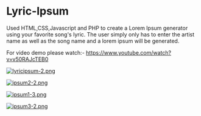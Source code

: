 # Lyric-Ipsum
Used HTML,CSS,Javascript and PHP to create a Lorem Ipsum generator using your favorite song's lyric. The user simply only has to enter the artist name as well as the song name and a lorem ipsum will be generated.

For video demo please watch:- https://www.youtube.com/watch?v=v50RAJcTEB0

[![lyricipsum-2.png](https://i.postimg.cc/ZKfbmLF1/lyricipsum-2.png)](https://postimg.cc/mtHfNCnw)

[![ipsum2-2.png](https://i.postimg.cc/ZnjzHT5W/ipsum2-2.png)](https://postimg.cc/XBZP76FW)

[![ipsum1-3.png](https://i.postimg.cc/ZYPb0m4t/ipsum1-3.png)](https://postimg.cc/Yj9KyJvb)

[![ipsum3-2.png](https://i.postimg.cc/66hKthfB/ipsum3-2.png)](https://postimg.cc/3WWVZmqq)


